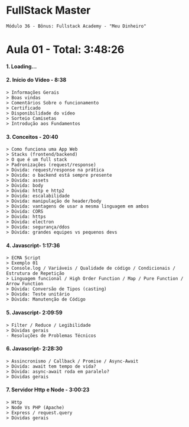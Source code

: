 # FullStack Master

```
Módulo 36 - Bônus: Fullstack Academy - "Meu Dinheiro"
```

# **Aula 01** - Total: 3:48:26

#### 1. Loading...
#### 2. Início do Vídeo - 8:38

``` 
> Informações Gerais
> Boas vindas
> Comentários Sobre o funcionamento
> Certificado
> Disponibilidade do vídeo
> Sorteio Camisetas
> Introdução aos Fundamentos
```

#### 3. Conceitos - 20:40
```
> Como funciona uma App Web
> Stacks (frontend/backend)
> O que é um full stack
> Padronizações (request/response)
> Dúvida: request/response na prática
> Dúvida: o backend está sempre presente
> Dúvida: assets
> Dúvida: body
> Dúvida: http e http2
> Dúvida: escalabilidade
> Dúvida: manipulação de header/body
> Dúvida: vantagens de usar a mesma linguagem em ambos
> Dúvida: CORS
> Dúvida: https
> Dúvida: electron
> Dúvida: segurança/ddos
> Dúvida: grandes equipes vs pequenos devs
```

#### 4. Javascript- 1:17:36
```
> ECMA Script
> Exemplo 01
> Console.log / Variáveis / Qualidade de código / Condicionais / Estrutura de Repetição
> Linguagem funcional / High Order Function / Map / Pure Function / Arrow Function
> Dúvida: Conversão de Tipos (casting)
> Dúvida: Teste unitário
> Dúvida: Manutenção de Código
```

#### 5. Javascript- 2:09:59
```
> Filter / Reduce / Legibilidade 
> Dúvidas gerais
- Resoluções de Problemas Técnicos
```

#### 6. Javascript- 2:28:30
```
> Assincronismo / Callback / Promise / Async-Await
> Dúvida: await tem tempo de vida?
> Dúvida: async-await roda em paralelo?
> Dúvidas gerais
```

#### 7. Servidor Http e Node - 3:00:23
```
> Http
> Node Vs PHP (Apache)
> Express / request.query
> Dúvidas gerais
```